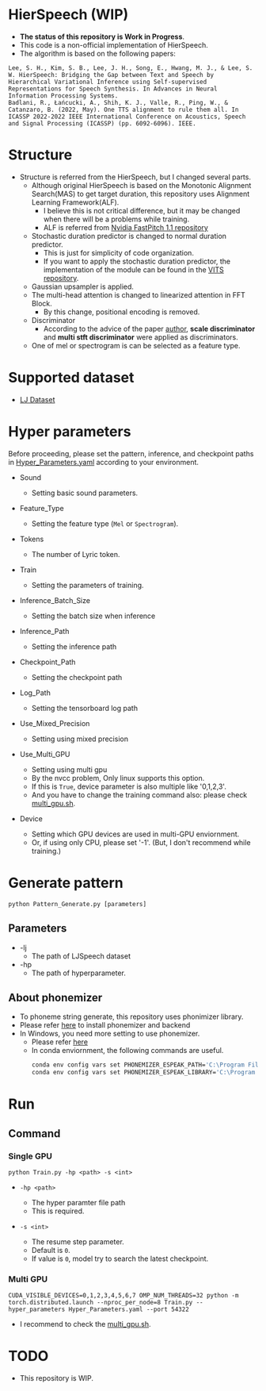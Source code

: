 # HierSpeech (WIP)

* __The status of this repository is Work in Progress__.
* This code is a non-official implementation of HierSpeech.
* The algorithm is based on the following papers:

```
Lee, S. H., Kim, S. B., Lee, J. H., Song, E., Hwang, M. J., & Lee, S. W. HierSpeech: Bridging the Gap between Text and Speech by Hierarchical Variational Inference using Self-supervised Representations for Speech Synthesis. In Advances in Neural Information Processing Systems.
Badlani, R., Łańcucki, A., Shih, K. J., Valle, R., Ping, W., & Catanzaro, B. (2022, May). One TTS alignment to rule them all. In ICASSP 2022-2022 IEEE International Conference on Acoustics, Speech and Signal Processing (ICASSP) (pp. 6092-6096). IEEE.
```

# Structure
* Structure is referred from the HierSpeech, but I changed several parts.
    * Although original HierSpeech is based on the Monotonic Alignment Search(MAS) to get target duration, this repository uses Alignment Learning Framework(ALF).
        * I believe this is not critical difference, but it may be changed when there will be a problems while training.
        * ALF is referred from [Nvidia FastPitch 1.1 repository](https://github.com/NVIDIA/DeepLearningExamples/tree/master/PyTorch/SpeechSynthesis/FastPitch/fastpitch)
    * Stochastic duration predictor is changed to normal duration predictor.
        * This is just for simplicity of code organization.
        * If you want to apply the stochastic duration predictor, the implementation of the module can be found in the [VITS repository](https://github.com/jaywalnut310/vits/blob/2e561ba58618d021b5b8323d3765880f7e0ecfdb/models.py#L17-L95).
    * Gaussian upsampler is applied.
    * The multi-head attention is changed to linearized attention in FFT Block.
        * By this change, positional encoding is removed.
    * Discriminator
        * According to the advice of the paper [author](https://github.com/sh-lee-prml), **scale discriminator** and **multi stft discriminator** were applied as discriminators.
    * One of mel or spectrogram is can be selected as a feature type.

# Supported dataset
* [LJ Dataset](https://keithito.com/LJ-Speech-Dataset/)

# Hyper parameters
Before proceeding, please set the pattern, inference, and checkpoint paths in [Hyper_Parameters.yaml](Hyper_Parameters.yaml) according to your environment.

* Sound
    * Setting basic sound parameters.

* Feature_Type
    * Setting the feature type (`Mel` or `Spectrogram`).

* Tokens
    * The number of Lyric token.

* Train
    * Setting the parameters of training.

* Inference_Batch_Size
    * Setting the batch size when inference

* Inference_Path
    * Setting the inference path

* Checkpoint_Path
    * Setting the checkpoint path

* Log_Path
    * Setting the tensorboard log path

* Use_Mixed_Precision
    * Setting using mixed precision

* Use_Multi_GPU
    * Setting using multi gpu
    * By the nvcc problem, Only linux supports this option.
    * If this is `True`, device parameter is also multiple like '0,1,2,3'.
    * And you have to change the training command also: please check  [multi_gpu.sh](./multi_gpu.sh).

* Device
    * Setting which GPU devices are used in multi-GPU enviornment.
    * Or, if using only CPU, please set '-1'. (But, I don't recommend while training.)

# Generate pattern

```
python Pattern_Generate.py [parameters]
```
## Parameters
* -lj
    * The path of LJSpeech dataset
* -hp
    * The path of hyperparameter.

## About phonemizer
* To phoneme string generate, this repository uses phonimizer library.
* Please refer [here](https://bootphon.github.io/phonemizer/install.html) to install phonemizer and backend
* In Windows, you need more setting to use phonemizer.
    * Please refer [here](https://github.com/bootphon/phonemizer/issues/44)
    * In conda enviornment, the following commands are useful.
        ```bash
        conda env config vars set PHONEMIZER_ESPEAK_PATH='C:\Program Files\eSpeak NG'
        conda env config vars set PHONEMIZER_ESPEAK_LIBRARY='C:\Program Files\eSpeak NG\libespeak-ng.dll'
        ```
# Run

## Command

### Single GPU
```
python Train.py -hp <path> -s <int>
```

* `-hp <path>`
    * The hyper paramter file path
    * This is required.

* `-s <int>`
    * The resume step parameter.
    * Default is `0`.
    * If value is `0`, model try to search the latest checkpoint.

### Multi GPU
```
CUDA_VISIBLE_DEVICES=0,1,2,3,4,5,6,7 OMP_NUM_THREADS=32 python -m torch.distributed.launch --nproc_per_node=8 Train.py --hyper_parameters Hyper_Parameters.yaml --port 54322
```

* I recommend to check the [multi_gpu.sh](./multi_gpu.sh).

# TODO
* This repository is WIP.